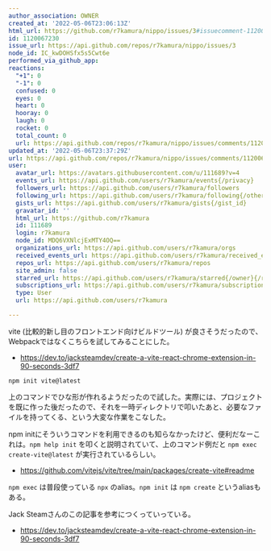 ```yaml
---
author_association: OWNER
created_at: '2022-05-06T23:06:13Z'
html_url: https://github.com/r7kamura/nippo/issues/3#issuecomment-1120067230
id: 1120067230
issue_url: https://api.github.com/repos/r7kamura/nippo/issues/3
node_id: IC_kwDOHSfx5s5Cwt6e
performed_via_github_app:
reactions:
  "+1": 0
  "-1": 0
  confused: 0
  eyes: 0
  heart: 0
  hooray: 0
  laugh: 0
  rocket: 0
  total_count: 0
  url: https://api.github.com/repos/r7kamura/nippo/issues/comments/1120067230/reactions
updated_at: '2022-05-06T23:37:29Z'
url: https://api.github.com/repos/r7kamura/nippo/issues/comments/1120067230
user:
  avatar_url: https://avatars.githubusercontent.com/u/111689?v=4
  events_url: https://api.github.com/users/r7kamura/events{/privacy}
  followers_url: https://api.github.com/users/r7kamura/followers
  following_url: https://api.github.com/users/r7kamura/following{/other_user}
  gists_url: https://api.github.com/users/r7kamura/gists{/gist_id}
  gravatar_id: ''
  html_url: https://github.com/r7kamura
  id: 111689
  login: r7kamura
  node_id: MDQ6VXNlcjExMTY4OQ==
  organizations_url: https://api.github.com/users/r7kamura/orgs
  received_events_url: https://api.github.com/users/r7kamura/received_events
  repos_url: https://api.github.com/users/r7kamura/repos
  site_admin: false
  starred_url: https://api.github.com/users/r7kamura/starred{/owner}{/repo}
  subscriptions_url: https://api.github.com/users/r7kamura/subscriptions
  type: User
  url: https://api.github.com/users/r7kamura

---
```

vite (比較的新し目のフロントエンド向けビルドツール) が良さそうだったので、Webpackではなくこちらを試してみることにした。

- https://dev.to/jacksteamdev/create-a-vite-react-chrome-extension-in-90-seconds-3df7

```
npm init vite@latest
```

上のコマンドでひな形が作れるようだったので試した。実際には、プロジェクトを既に作った後だったので、それを一時ディレクトリで叩いたあと、必要なファイルを持ってくる、という大変な作業をこなした。

npm initにそういうコマンドを利用できるのも知らなかったけど、便利だなーこれは。`npm help init` を叩くと説明されていて、上のコマンド例だと `npm exec create-vite@latest` が実行されているらしい。

- https://github.com/vitejs/vite/tree/main/packages/create-vite#readme

`npm exec` は普段使っている `npx` のalias。`npm init` は `npm create` というaliasもある。

Jack Steamさんのこの記事を参考につくっていっている。

- https://dev.to/jacksteamdev/create-a-vite-react-chrome-extension-in-90-seconds-3df7